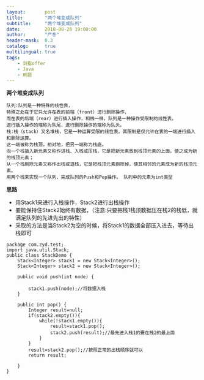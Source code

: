 ```yaml
---
layout:       post
title:        "两个堆变成队列"
subtitle:     "两个堆变成队列"
date:         2018-08-28 19:00:00
author:       "严冬"
header-mask:  0.3
catalog:      true
multilingual: true
tags:
    - 剑指offer
    - Java
    - 刷题
---
```

**两个堆变成队列**

	队列:队列是一种特殊的线性表，
	特殊之处在于它只允许在表的前端（front）进行删除操作，
	而在表的后端（rear）进行插入操作，和栈一样，队列是一种操作受限制的线性表。
	进行插入操作的端称为队尾，进行删除操作的端称为队头。
	栈:栈（stack）又名堆栈，它是一种运算受限的线性表。其限制是仅允许在表的一端进行插入和删除运算。
	这一端被称为栈顶，相对地，把另一端称为栈底。
	向一个栈插入新元素又称作进栈、入栈或压栈，它是把新元素放到栈顶元素的上面，使之成为新的栈顶元素；
	从一个栈删除元素又称作出栈或退栈，它是把栈顶元素删除掉，使其相邻的元素成为新的栈顶元素。
	用两个栈来实现一个队列，完成队列的Push和Pop操作。 队列中的元素为int类型
	
**思路** 
  *	用Stack1来进行入栈操作，Stack2进行出栈操作
  *	要能保持住Stack2始终有数据，（注意:只要把栈1栈顶数据压在栈2的栈低，就满足队列的先进先出的特性）
  *	采取的方法是当Stack2为空的时候，将Stack1的数据全部压入进去，等待出栈即可
	 
```
package com.zyd.test;
import java.util.Stack;
public class StackDemo {
    Stack<Integer> stack1 = new Stack<Integer>();
    Stack<Integer> stack2 = new Stack<Integer>();
    
    public void push(int node) {
        
    	stack1.push(node);//将数据入栈
    }
    
    public int pop() {
    	Integer result=null;
    	if(stack2.empty()){
    		while(!stack1.empty()){
    			result=stack1.pop();
    			stack2.push(result);//最先进入栈1的要在栈2的最上面
    		}
    	}
    	result=stack2.pop();//按照正常的出栈顺序就可以
		return result;
    
    }
}
```

